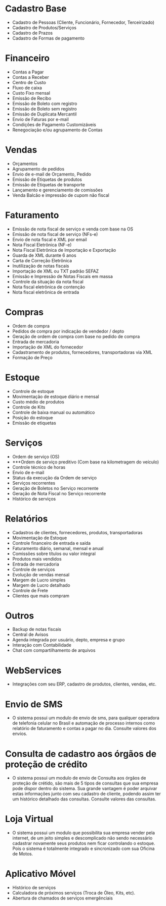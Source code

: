 # Cadastro Base
 - Cadastro de Pessoas (Cliente, Funcionário, Fornecedor, Terceirizado)
 - Cadastro de Produtos/Serviços
 - Cadastro de Prazos
 - Cadastro de Formas de pagamento

# Financeiro
 - Contas a Pagar
 - Contas a Receber
 - Centro de Custo
 - Fluxo de caixa
 - Custo Fixo mensal
 - Emissão de Recibo
 - Emissão de Boleto com registro
 - Emissão de Boleto sem registro
 - Emissão de Duplicata Mercantil
 - Envio de Faturas por e-mail
 - Condições de Pagamento Customizáveis
 - Renegociação e/ou agrupamento de Contas

# Vendas
 - Orçamentos
 - Agrupamento de pedidos
 - Envio de e-mail de Orçamento, Pedido
 - Emissão de Etiquetas de produtos
 - Emissão de Etiquetas de transporte
 - Lançamento e gerenciamento de comissões
 - Venda Balcão e impressão de cupom não fiscal
 
# Faturamento
 - Emissão de nota fiscal de serviço e venda com base na OS
 - Emissão de nota fiscal de serviço (NFs-e)
 - Envio de nota fiscal e XML por email
 - Nota Fiscal Eletrônica (NF-e)
 - Nota Fiscal Eletrônica de Importação e Exportação
 - Guarda de XML durante 6 anos
 - Carta de Correção Eletrônica
 - Inutilização de notas fiscais
 - Importação de XML ou TXT padrão SEFAZ
 - Emissão e Impressão de Notas Fiscais em massa
 - Controle da situação da nota fiscal
 - Nota fiscal eletrônica de contenção
 - Nota fiscal eletrônica de entrada
 
# Compras
 - Ordem de compra
 - Pedidos de compra por indicação de vendedor / depto
 - Geração de ordem de compra com base no pedido de compra
 - Entrada de mercadoria
 - Importação de XML do fornecedor
 - Cadastramento de produtos, fornecedores, transportadoras via XML
 - Formação de Preço

# Estoque
 - Controle de estoque
 - Movimentação de estoque diário e mensal
 - Custo médio de produtos
 - Controle de Kits
 - Controle de baixa manual ou automático
 - Posição do estoque
 - Emissão de etiquetas

# Serviços
 - Ordem de serviço (OS)
 - ***Ordem de serviço preditivo (Com base na kilometragem do veículo)
 - Controle técnico de horas
 - Envio de e-mail
 - Status da execução da Ordem de serviço
 - Serviços recorrentes
 - Geração de Boletos no Serviço recorrente
 - Geração de Nota Fiscal no Serviço recorrente
 - Histórico de serviços

# Relatórios
 - Cadastros de clientes, fornecedores, produtos, transportadoras
 - Movimentação de Estoque
 - Controle financeiro de entrada e saída
 - Faturamento diário, semanal, mensal e anual
 - Comissões sobre títulos ou valor integral
 - Produtos mais vendidos
 - Entrada de mercadoria
 - Controle de serviços
 - Evolução de vendas mensal
 - Margem de Lucro simples
 - Margem de Lucro detalhado
 - Controle de Frete
 - Clientes que mais compram

# Outros
 - Backup de notas fiscais
 - Central de Avisos
 - Agenda integrada por usuário, depto, empresa e grupo
 - Interação com Contabilidade
 - Chat com compartilhamento de arquivos

# WebServices
 - Integrações com seu ERP, cadastro de produtos, clientes, vendas, etc.

# Envio de SMS
 - O sistema possui um modulo de envio de sms, para qualquer operadora de telefonia celular no Brasil e automação de processo internos como relatório de faturamento e contas a pagar no dia. Consulte valores dos envios.

# Consulta de cadastro aos órgãos de proteção de crédito
 - O sistema possui um modulo de envio de Consulta aos órgãos de proteção de crétido, são mais de 5 tipos de consultas que sua empresa pode dispor dentro do sistema. Sua grande vantagem é poder arquivar estas informações junto com seu cadastro de cliente, podendo assim ter um histórico detalhado das consultas. Consulte valores das consultas.

# Loja Virtual
 - O sistema possui um modulo que possibilita sua empresa vender pela internet, de um jeito simples e descomplicado não sendo necessário cadastrar novamente seus produtos nem ficar controlando o estoque. Pois o sistema é totalmente integrado e sincronizado com sua Oficina de Motos.

# Aplicativo Móvel
 - Histórico de serviços
 - Calculadora de próximos serviços (Troca de Óleo, Kits, etc).
 - Abertura de chamados de serviços emergênciais
